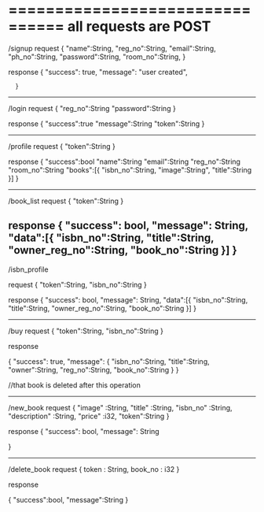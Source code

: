 ================================
all requests are POST
================================

/signup
request
{
  "name":String,
  "reg_no":String,
   "email":String,
   "ph_no":String,
   "password":String,
   "room_no":String,
}

response
    {
          "success": true,
          "message": "user created",

      }

--------------------------------------

/login
request
{
  "reg_no":String
  "password":String
}

response
{
  "success":true
  "message":String
  "token":String
}

----------------------------
/profile
request
{
  "token":String
}

response
{
  "success":bool
  "name":String
  "email":String
  "reg_no":String
  "room_no":String
  "books":[{
            "isbn_no":String,
            "image":String",
            "title":String
            }]
}

-------------------------------------
/book_list
request
{
  "token":String
}

response
{
          "success": bool,
          "message": String,
          "data":[{
            "isbn_no":String,
            "title":String,
            "owner_reg_no":String,
            "book_no":String
            }]
}
----------------------------------

/isbn_profile

request
{
"token":String,
"isbn_no":String
}

response
{
          "success": bool,
          "message": String,
          "data":[{
            "isbn_no":String,
            "title":String,
            "owner_reg_no":String,
            "book_no":String
            }]
}

-------------------------------------
/buy
request
{
"token":String,
"isbn_no":String
}

response

  {
                "success": true,
                "message": {
                  "isbn_no":String,
                  "title":String,
                  "owner":String,
                  "reg_no":String,
                  "book_no":String
                }
  }

  //that book is deleted after this operation

------------------------------------
/new_book
request
{
      "image" :String,
      "title" :String,
      "isbn_no" :String,
      "description" :String,
      "price" :i32,
      "token":String
}

response
{
          "success": bool,
          "message": String

}


--------------------------------
/delete_book
request
{
  token : String,
  book_no : i32
}

response

{
    "success":bool,
    "message":String
  }
